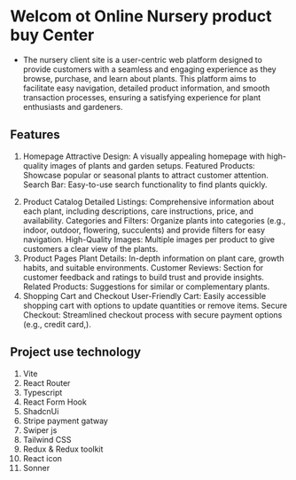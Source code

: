 # Welcom ot Online Nursery product buy Center 
- The nursery client site is a user-centric web platform designed to provide customers with a seamless and engaging experience as they browse, purchase, and learn about plants. This platform aims to facilitate easy navigation, detailed product information, and smooth transaction processes, ensuring a satisfying experience for plant enthusiasts and gardeners.

## Features 
1) Homepage
Attractive Design: A visually appealing homepage with high-quality images of plants and garden setups.
Featured Products: Showcase popular or seasonal plants to attract customer attention.
Search Bar: Easy-to-use search functionality to find plants quickly.
2. Product Catalog
Detailed Listings: Comprehensive information about each plant, including descriptions, care instructions, price, and availability.
Categories and Filters: Organize plants into categories (e.g., indoor, outdoor, flowering, succulents) and provide filters for easy navigation.
High-Quality Images: Multiple images per product to give customers a clear view of the plants.
3. Product Pages
Plant Details: In-depth information on plant care, growth habits, and suitable environments.
Customer Reviews: Section for customer feedback and ratings to build trust and provide insights.
Related Products: Suggestions for similar or complementary plants.
4. Shopping Cart and Checkout
User-Friendly Cart: Easily accessible shopping cart with options to update quantities or remove items.
Secure Checkout: Streamlined checkout process with secure payment options (e.g., credit card,).


## Project use technology 
1) Vite 
2) React Router 
3) Typescript 
4) React Form Hook 
5) ShadcnUi  
6) Stripe payment gatway
7) Swiper js 
8) Tailwind CSS 
9) Redux & Redux toolkit
10) React icon 
11) Sonner




